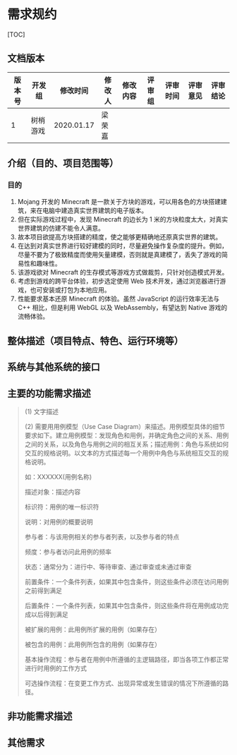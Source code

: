 # 需求规约

[TOC]

## 文档版本

| 版本号 | 开发组 | 修改时间 | 修改人 | 修改内容 | 评审组 | 评审时间 | 评审意见 | 评审结论 |
| ------ | ------ | -------- | ------ | ------ | -------- | -------- | -------- | -------- |
| 1 | 树梢游戏 | 2020.01.17 | 梁荣嘉 |        |          |          |||

## 介绍（目的、项目范围等）

### 目的

1. Mojang 开发的 Minecraft 是一款关于方块的游戏，可以用各色的方块搭建建筑，来在电脑中建造真实世界建筑的电子版本。
2. 但在实际游戏过程中，发现 Minecraft 的边长为 1 米的方块粒度太大，对真实世界建筑的仿建不能令人满意。
3. 故本项目欲提高方块搭建的精度，使之能够更精确地还原真实世界的建筑。
4. 在达到对真实世界进行较好建模的同时，尽量避免操作复杂度的提升。例如，尽量不要为了极致精度而使用矢量建模，否则就是真建模了，丢失了游戏的简易性和趣味性。
5. 该游戏欲对 Minecraft 的生存模式等游戏方式做裁剪，只针对创造模式开发。
6. 考虑到游戏的跨平台体验，初步选定使用 Web 技术开发，通过浏览器进行游戏，也可安装或打包为本地应用。
7. 性能要求基本还原 Minecraft 的体验。虽然 JavaScript 的运行效率无法与 C++ 相比，但是利用 WebGL 以及 WebAssembly，有望达到 Native 游戏的流畅体验。

## 整体描述（项目特点、特色、运行环境等）

## 系统与其他系统的接口

## 主要的功能需求描述

> (1)  文字描述
>
> (2)   需要用用例模型（Use Case Diagram）来描述。用例模型具体的细节要求如下。建立用例模型：发现角色和用例，并确定角色之间的关系、用例之间的关系，以及角色与用例之间的相互关系；描述用例：角色与系统如何交互的规格说明。以文本的方式描述每一个用例中角色与系统相互交互的规格说明。
>
> 如：XXXXXX(用例名称)
>
> 描述对象：描述内容
>
> 标识符：用例的唯一标识符
>
> 说明：对用例的概要说明
>
> 参与者：与该用例相关的参与者列表，以及参与者的特点
>
> 频度：参与者访问此用例的频率
>
> 状态：通常分为：进行中、等待审查、通过审查或未通过审查
>
> 前置条件：一个条件列表，如果其中包含条件，则这些条件必须在访问用例之前得到满足
>
> 后置条件：一个条件列表，如果其中包含条件，则这些条件将在用例成功完成以后得到满足
>
> 被扩展的用例：此用例所扩展的用例（如果存在）
>
> 被包含的用例：此用例所包含的用例（如果存在）
>
> 基本操作流程：参与者在用例中所遵循的主逻辑路径，即当各项工作都正常进行时用例的工作方式
>
> 可选操作流程：在变更工作方式、出现异常或发生错误的情况下所遵循的路径。

## 非功能需求描述

## 其他需求